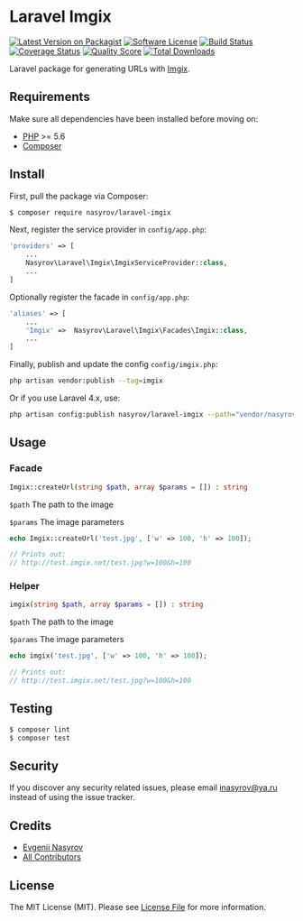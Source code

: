 # Laravel Imgix

[![Latest Version on Packagist][ico-version]][link-packagist]
[![Software License][ico-license]](LICENSE.md)
[![Build Status][ico-travis]][link-travis]
[![Coverage Status][ico-scrutinizer]][link-scrutinizer]
[![Quality Score][ico-code-quality]][link-code-quality]
[![Total Downloads][ico-downloads]][link-downloads]

Laravel package for generating URLs with [Imgix](https://www.imgix.com/).

## Requirements

Make sure all dependencies have been installed before moving on:

* [PHP](http://php.net/manual/en/install.php) >= 5.6
* [Composer](https://getcomposer.org/download/)

## Install

First, pull the package via Composer:

``` bash
$ composer require nasyrov/laravel-imgix
```

Next, register the service provider in `config/app.php`:

``` php
'providers' => [
    ...
    Nasyrov\Laravel\Imgix\ImgixServiceProvider::class,
    ...
]
```

Optionally register the facade in `config/app.php`:

``` php
'aliases' => [
    ...
    'Imgix' =>  Nasyrov\Laravel\Imgix\Facades\Imgix::class,
    ...
]
```

Finally, publish and update the config `config/imgix.php`:

``` bash
php artisan vendor:publish --tag=imgix
```

Or if you use Laravel 4.x, use:

```bash
php artisan config:publish nasyrov/laravel-imgix --path="vendor/nasyrov/laravel-imgix/config"
```

## Usage

### Facade

``` php
Imgix::createUrl(string $path, array $params = []) : string
```

`$path` The path to the image

`$params` The image parameters

``` php
echo Imgix::createUrl('test.jpg', ['w' => 100, 'h' => 100]);

// Prints out:
// http://test.imgix.net/test.jpg?w=100&h=100
```

### Helper

``` php
imgix(string $path, array $params = []) : string
```

`$path` The path to the image

`$params` The image parameters

``` php
echo imgix('test.jpg', ['w' => 100, 'h' => 100]);

// Prints out:
// http://test.imgix.net/test.jpg?w=100&h=100
```

## Testing

``` bash
$ composer lint
$ composer test
```

## Security

If you discover any security related issues, please email inasyrov@ya.ru instead of using the issue tracker.

## Credits

- [Evgenii Nasyrov][link-author]
- [All Contributors][link-contributors]

## License

The MIT License (MIT). Please see [License File](LICENSE.md) for more information.

[ico-version]: https://img.shields.io/packagist/v/nasyrov/laravel-imgix.svg?style=flat-square
[ico-license]: https://img.shields.io/badge/license-MIT-brightgreen.svg?style=flat-square
[ico-travis]: https://img.shields.io/travis/nasyrov/laravel-imgix/master.svg?style=flat-square
[ico-scrutinizer]: https://img.shields.io/scrutinizer/coverage/g/nasyrov/laravel-imgix.svg?style=flat-square
[ico-code-quality]: https://img.shields.io/scrutinizer/g/nasyrov/laravel-imgix.svg?style=flat-square
[ico-downloads]: https://img.shields.io/packagist/dt/nasyrov/laravel-imgix.svg?style=flat-square

[link-packagist]: https://packagist.org/packages/nasyrov/laravel-imgix
[link-travis]: https://travis-ci.org/nasyrov/laravel-imgix
[link-scrutinizer]: https://scrutinizer-ci.com/g/nasyrov/laravel-imgix/code-structure
[link-code-quality]: https://scrutinizer-ci.com/g/nasyrov/laravel-imgix
[link-downloads]: https://packagist.org/packages/nasyrov/laravel-imgix
[link-author]: https://github.com/nasyrov
[link-contributors]: ../../contributors

